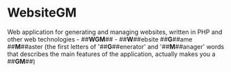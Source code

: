 # WebsiteGM
Web application for generating and managing websites, written in PHP and other web technologies - ##**WGM**## - ##**W**##ebsite ##**G**##ame ##**M**##aster (the first letters of '##**G**##enerator' and '##**M**##anager' words that describes the main features of the application, actually makes you a ##**GM**##)


